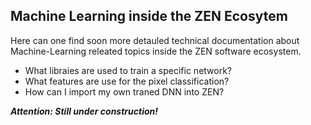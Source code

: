## Machine Learning inside the ZEN Ecosytem ##

Here can one find soon more detauled technical documentation about Machine-Learning releated topics inside the ZEN software ecosystem.

* What libraies are used to train a specific network?
* What features are use for the pixel classification?
* How can I import my own traned DNN into ZEN?

***Attention: Still under construction!***